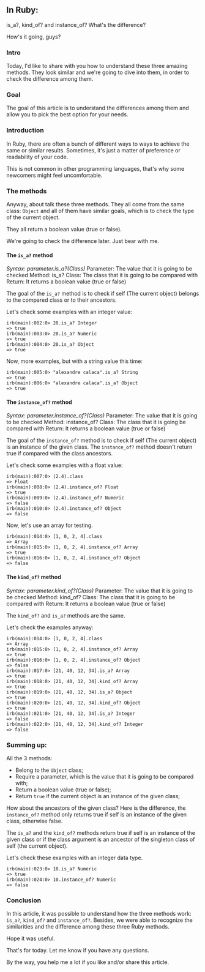 ## In Ruby:
is_a?, kind_of? and instance_of? 
What's the difference?

How's it going, guys?

### Intro
Today, l'd like to share with you how to understand these three amazing methods. They look similar and we're going to dive into them, in order to check the difference among them.

### Goal
The goal of this article is to understand the differences among them and allow you to pick the best option for your needs.

### Introduction
In Ruby, there are often a bunch of different ways to ways to achieve the same or similar results. Sometimes, it's just a matter of preference or readability of your code.

This is not common in other programming languages, that's why some newcomers might feel uncomfortable.

### The methods
Anyway, about talk these three methods.
They all come from the same class: `Object` and all of them have similar goals, which is to check the type of the current object.

They all return a boolean value (true or false).

We're going to check the difference later. Just bear with me.

#### The `is_a?` method
*Syntax: parameter.is_a?(Class)*
Parameter: The value that it is going to be checked
Method: is_a?
Class: The class that it is going to be compared with
Return: It returns a boolean value (true or false)

The goal of the `is_a?` method is to check if self (The current object) belongs to the compared class or to their ancestors.

Let's check some examples with an integer value:
```
irb(main):002:0> 20.is_a? Integer
=> true
irb(main):003:0> 20.is_a? Numeric
=> true
irb(main):004:0> 20.is_a? Object
=> true
```

Now, more examples, but with a string value this time:
```
irb(main):005:0> "alexandre calaca".is_a? String
=> true
irb(main):006:0> "alexandre calaca".is_a? Object
=> true
```

#### The `instance_of?` method
*Syntax: parameter.instance_of?(Class)*
Parameter: The value that it is going to be checked
Method: instance_of?
Class: The class that it is going be compared with
Return: It returns a boolean value (true or false)

The goal of the `instance_of?` method is to check if self (The current object) is an instance of the given class. The `instance_of?` method doesn't return true if compared with the class ancestors.

Let's check some examples with a float value:
``` 
irb(main):007:0> (2.4).class
=> Float
irb(main):008:0> (2.4).instance_of? Float
=> true
irb(main):009:0> (2.4).instance_of? Numeric
=> false
irb(main):010:0> (2.4).instance_of? Object
=> false
``` 
Now, let's use an array for testing.
```
irb(main):014:0> [1, 0, 2, 4].class
=> Array
irb(main):015:0> [1, 0, 2, 4].instance_of? Array
=> true
irb(main):016:0> [1, 0, 2, 4].instance_of? Object
=> false
```


#### The `kind_of?` method
*Syntax: parameter.kind_of?(Class)*
Parameter: The value that it is going to be checked
Method: kind_of?
Class: The class that it is going to be compared with
Return: It returns a boolean value (true or false)

The `kind_of?` and `is_a?` methods are the same. 

Let's check the examples anyway:
```
irb(main):014:0> [1, 0, 2, 4].class
=> Array
irb(main):015:0> [1, 0, 2, 4].instance_of? Array
=> true
irb(main):016:0> [1, 0, 2, 4].instance_of? Object
=> false
irb(main):017:0> [21, 40, 12, 34].is_a? Array
=> true
irb(main):018:0> [21, 40, 12, 34].kind_of? Array
=> true
irb(main):019:0> [21, 40, 12, 34].is_a? Object
=> true
irb(main):020:0> [21, 40, 12, 34].kind_of? Object
=> true
irb(main):021:0> [21, 40, 12, 34].is_a? Integer
=> false
irb(main):022:0> [21, 40, 12, 34].kind_of? Integer
=> false
```

### Summing up:
All the 3 methods:
- Belong to the `Object` class;
- Require a parameter, which is the value that it is going to be compared with;
- Return a boolean value (true or false);
- Return `true` if the current object is an instance of the given class;

How about the ancestors of the given class?
Here is the difference, the `instance_of?` method only returns true if self is an instance of the given class, otherwise false.

The `is_a?` and the `kind_of?` methods return true if self is an instance of the given class  or if the class argument is an ancestor of the singleton class of self (the current object).

Let's check these examples with an integer data type.
```
irb(main):023:0> 10.is_a? Numeric
=> true
irb(main):024:0> 10.instance_of? Numeric
=> false
``` 


### Conclusion
In this article, it was possible to understand how the three methods work: `is_a?`, `kind_of?` and `instance_of?`.
Besides, we were able  to recognize the similarities and the difference among these three Ruby methods.

Hope it was useful.

That's for today. Let me know if you have any questions.

By the way, you help me a lot if you like and/or share this article. 


